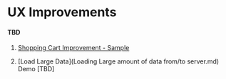 # UX Improvements

#### TBD

1. [Shopping Cart Improvement - Sample](demos/Shopping_Cart_Autocomplete.html)

2. [Load Large Data](Loading Large amount of data from/to server.md)
    Demo [TBD]